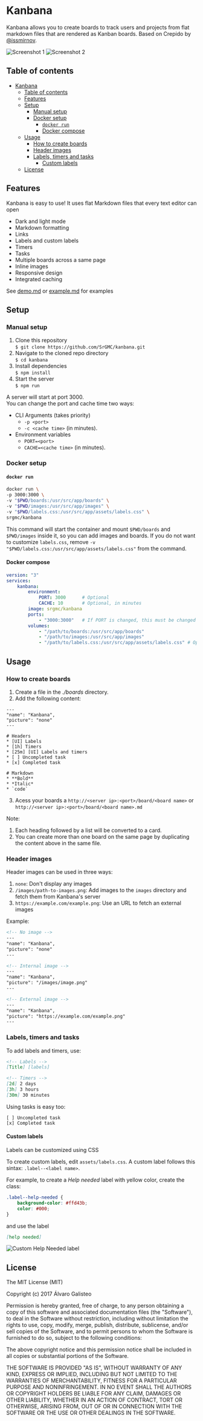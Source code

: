 # Kanbana

Kanbana allows you to create boards to track users and projects from flat markdown files that are rendered as Kanban boards.
Based on Crepido by [@issmirnov](https://github.com/issmirnov).

![Screenshot 1](screenshots/demo1.png)
![Screenshot 2](screenshots/demo2.png)

## Table of contents

- [Kanbana](#kanbana)
  - [Table of contents](#table-of-contents)
  - [Features](#features)
  - [Setup](#setup)
    - [Manual setup](#manual-setup)
    - [Docker setup](#docker-setup)
      - [`docker run`](#docker-run)
      - [Docker compose](#docker-compose)
  - [Usage](#usage)
    - [How to create boards](#how-to-create-boards)
    - [Header images](#header-images)
    - [Labels, timers and tasks](#labels-timers-and-tasks)
      - [Custom labels](#custom-labels)
  - [License](#license)

## Features

Kanbana is easy to use! It uses flat Markdown files that every text editor can open

-   Dark and light mode
-   Markdown formatting
-   Links
-   Labels and custom labels
-   Timers
-   Tasks
-   Multiple boards across a same page
-   Inline images
-   Responsive design
-   Integrated caching

See [demo.md](boards/demo.md) or [example.md](boards/example.md) for examples

## Setup

### Manual setup

1. Clone this repository  
   `$ git clone https://github.com/SrGMC/kanbana.git`
2. Navigate to the cloned repo directory  
   `$ cd kanbana`
3. Install dependencies  
   `$ npm install`
4. Start the server  
   `$ npm run`

A server will start at port 3000.  
You can change the port and cache time two ways:

-   CLI Arguments (takes priority)
    -   `-p <port>`
    -   `-c <cache time>` (in minutes).
-   Environment variables
    -   `PORT=<port>`
    -   `CACHE=<cache time>` (in minutes).

### Docker setup

#### `docker run`

```bash
docker run \
-p 3000:3000 \
-v "$PWD/boards:/usr/src/app/boards" \
-v "$PWD/images:/usr/src/app/images" \
-v "$PWD/labels.css:/usr/src/app/assets/labels.css" \
srgmc/kanbana
```

This command will start the container and mount `$PWD/boards` and `$PWD/images` inside it, so you can add images and boards. If you do not want to customize `labels.css`, remove `-v "$PWD/labels.css:/usr/src/app/assets/labels.css"` from the command.

#### Docker compose

```yaml
version: "3"
services:
    kanbana:
        environment:
            PORT: 3000      # Optional
            CACHE: 10       # Optional, in minutes
        image: srgmc/kanbana
        ports:
            - "3000:3000"   # If PORT is changed, this must be changed too
        volumes:
            - "/path/to/boards:/usr/src/app/boards"
            - "/path/to/images:/usr/src/app/images"
            - "/path/to/labels.css:/usr/src/app/assets/labels.css" # Optional
```

## Usage

### How to create boards

1. Create a file in the _./boards_ directory.
2. Add the following content:

```
---
"name": "Kanbana",
"picture": "none"
---

# Headers
* [UI] Labels
* [1h] Timers
* [25m] [UI] Labels and timers
* [ ] Uncompleted task
* [x] Completed task

# Markdown
* **Bold**
* *Italic*
* `code`
```

3. Acess your boards a `http://<server ip>:<port>/board/<board name>` or `http://<server ip>:<port>/board/<board name>.md`

Note:

1. Each heading followed by a list will be converted to a card.
2. You can create more than one board on the same page by duplicating the content above in the same file.

### Header images

Header images can be used in three ways:

1. `none`: Don't display any images
2. `/images/path-to-images.png`: Add images to the `images` directory and fetch them from Kanbana's server
3. `https://example.com/example.png`: Use an URL to fetch an external images


Example:
```html
<!-- No image -->
---
"name": "Kanbana",
"picture": "none"
---

<!-- Internal image -->
---
"name": "Kanbana",
"picture": "/images/image.png"
---

<!-- External image -->
---
"name": "Kanbana",
"picture": "https://example.com/example.png"
---
```

### Labels, timers and tasks

To add labels and timers, use:

```md
<!-- Labels -->
[Title] [labels]

<!-- Timers -->
[2d] 2 days
[3h] 3 hours
[30m] 30 minutes
```

Using tasks is easy too:

```
[ ] Uncompleted task
[x] Completed task
```

#### Custom labels

Labels can be customized using CSS

To create custom labels, edit `assets/labels.css`. A custom label follows this sintax: `.label--<label name>`.

For example, to create a _Help needed_ label with yellow color, create the class:

```css
.label--help-needed {
    background-color: #ffd43b;
    color: #000;
}
```

and use the label

```md
[help needed]
```

![Custom Help Needed label](screenshots/help.png)



## License

The MIT License (MIT)

Copyright (c) 2017 Álvaro Galisteo

Permission is hereby granted, free of charge, to any person obtaining a copy
of this software and associated documentation files (the "Software"), to deal
in the Software without restriction, including without limitation the rights
to use, copy, modify, merge, publish, distribute, sublicense, and/or sell
copies of the Software, and to permit persons to whom the Software is
furnished to do so, subject to the following conditions:

The above copyright notice and this permission notice shall be included in all
copies or substantial portions of the Software.

THE SOFTWARE IS PROVIDED "AS IS", WITHOUT WARRANTY OF ANY KIND, EXPRESS OR
IMPLIED, INCLUDING BUT NOT LIMITED TO THE WARRANTIES OF MERCHANTABILITY,
FITNESS FOR A PARTICULAR PURPOSE AND NONINFRINGEMENT. IN NO EVENT SHALL THE
AUTHORS OR COPYRIGHT HOLDERS BE LIABLE FOR ANY CLAIM, DAMAGES OR OTHER
LIABILITY, WHETHER IN AN ACTION OF CONTRACT, TORT OR OTHERWISE, ARISING FROM,
OUT OF OR IN CONNECTION WITH THE SOFTWARE OR THE USE OR OTHER DEALINGS IN THE
SOFTWARE.
